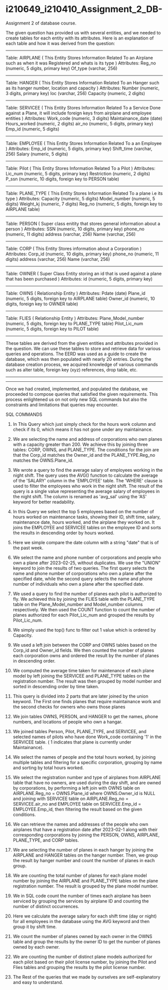 # i210649_i210410_Assignment_2_DB-
Assignment 2 of database course.

The given question has provided us with several entities, and we needed to create tables for each entity with its attributes. Here is an explanation of each table and how it was derived from the question:

---------------------------------------------
Table: AIRPLANE ( This Entity Stores Information Related To an Airplane such as when it was Registered and whats is its type )
Attributes:
Reg_no (numeric, 5 digits, primary key)
Of_type (varchar, 256)

---------------------------------------------

Table: HANGER ( This Entity Stores Information Related To an Hanger such as its hanger number, location and capacity )
Attributes:
Number (numeric, 3 digits, primary key)
loc (varchar, 256)
Capacity (numeric, 2 digits)

---------------------------------------------

Table: SERVICEE ( This Entity Stores Information Related To a Service Done against a Plane, it will include foreign keys from airplane and employee entities )
Attributes:
Work_code (numeric, 3 digits)
Maintainance_date (date)
Hours_worked (numeric, 2 digits)
air_no (numeric, 5 digits, primary key)
Emp_id (numeric, 5 digits)

---------------------------------------------

Table: EMPLOYEE ( This Entity Stores Information Related To a an Employee )
Attributes:
Emp_id (numeric, 5 digits, primary key)
Shift_time (varchar, 256)
Salary (numeric, 5 digits)

---------------------------------------------

Table: Pilot ( This Entity Stores Information Related To a Pilot )
Attributes:
Lic_num (numeric, 5 digits, primary key)
Restriction (numeric, 2 digits)
P_ssn (numeric, 10 digits, foreign key to PERSON table)

---------------------------------------------

Table: PLANE_TYPE ( This Entity Stores Information Related To a plane i.e its type )
Attributes:
Capacity (numeric, 5 digits)
Model_number (numeric, 5 digits)
Weight_kj (numeric, 7 digits)
Reg_no (numeric, 5 digits, foreign key to AIRPLANE table)

---------------------------------------------

Table: PERSON ( Super class enitity that stores general information about a person )
Attributes:
SSN (numeric, 10 digits, primary key)
phone_no (numeric, 11 digits)
address (varchar, 256)
Name (varchar, 256)

---------------------------------------------

Table: CORP ( This Entity Stores information about a Corporation )
Attributes:
Corp_id (numeric, 10 digits, primary key)
phone_no (numeric, 11 digits)
address (varchar, 256)
Name (varchar, 256)

---------------------------------------------

Table: OWNER ( Super Class Entity storing an id that is used against a plane that has been purchased )
Attributes:
id (numeric, 5 digits, primary key)

---------------------------------------------

Table: OWNS ( Relationship Entity )
Attributes:
Pdate (date)
Plane_id (numeric, 5 digits, foreign key to AIRPLANE table)
Owner_id (numeric, 10 digits, foreign key to OWNER table)

---------------------------------------------

Table: FLIES ( Relationship Entity )
Attributes:
Plane_Model_number (numeric, 5 digits, foreign key to PLANE_TYPE table)
Pilot_Lic_num (numeric, 5 digits, foreign key to PILOT table)

---------------------------------------------

These tables are derived from the given entities and attributes provided in the question. We can use these tables to store and retrieve data for various queries and operations.
The EERD was used as a guide to create the database, which was then populated with nearly 20 entries. During the database creation process, we acquired knowledge of various commands such as alter table, foreign key (xyz) references, drop table, etc.

--------------------------------------------- 
---------------------------------------------

Once we had created, implemented, and populated the database, we proceeded to compose queries that satisfied the given requirements. This process enlightened us on not only new SQL commands but also the constraints and limitations that queries may encounter.

SQL COMMANDS

1. In This Query which just simply check for the hours work column and check if its 0, which means it has not gone under any maintainance.

2. We are selecting the name and address of corporations who own planes with a capacity greater than 200. We achieve this by joining three tables: CORP, OWNS, and PLANE_TYPE. The conditions for the join are that the Corp_id matches the Owner_id and the PLANE_TYPE.Reg_no matches the OWNS.Plane_id.

3. We wrote a query to find the average salary of employees working in the night shift. The query uses the AVG() function to calculate the average of the 'SALARY' column in the 'EMPLOYEE' table. The 'WHERE' clause is used to filter the employees who work in the night shift. The result of the query is a single value representing the average salary of employees in the night shift. The column is renamed as 'avg_sal' using the 'AS' keyword for better readability.

4. In this Query we select the top 5 employees based on the number of hours worked on maintenance tasks, showing their ID, shift time, salary, maintenance date, hours worked, and the airplane they worked on. It joins the EMPLOYEE and SERVICEE tables on the employee ID and sorts the results in descending order by hours worked.

5. Here we simple compare the date column with a string "date" that is of the past week.

6. We select the name and phone number of corporations and people who own a plane after 2023-02-25, without duplicates. We use the "UNION" keyword to join the results of two queries. The first query selects the name and phone number of corporations who own a plane after the specified date, while the second query selects the name and phone number of individuals who own a plane after the specified date.

7. We used a query to find the number of planes each pilot is authorized to fly. We achieved this by joining the FLIES table with the PLANE_TYPE table on the Plane_Model_number and Model_number columns respectively. We then used the COUNT function to count the number of planes authorized for each Pilot_Lic_num and grouped the results by Pilot_Lic_num.

8. We simply used the top() func to filter out 1 value which is ordered by Capacity.

9. We used a left join between the CORP and OWNS tables based on the Corp_id and Owner_id fields. We then counted the number of planes each corporation owns and ordered the result by the number of planes in descending order.

10. We computed the average time taken for maintenance of each plane model by left joining the SERVICEE and PLANE_TYPE tables on the registration number. The result was then grouped by model number and sorted in descending order by time taken.

11. This query is divided into 2 parts that are later joined by the union keyword. The First one finds planes that require maintainance work and the second checks for owners who owns those planes

12. We join tables OWNS, PERSON, and HANGER to get the names, phone numbers, and locations of people who own a hangar.

13. We joined tables Person, Pilot, PLANE_TYPE, and SERVICEE, and selected names of pilots who have done Work_code containing '1' in the SERVICEE table. ( 1 indicates that plane is currently under Maintainance).

14. We select the names of people and the total hours worked, by joining multiple tables and filtering for a specific corporation, grouping by name and sorting by total hours worked.

15. We select the registration number and type of airplanes from AIRPLANE table that have no owners, are used during the day shift, and are owned by corporations, by performing a left join with OWNS table on AIRPLANE.Reg_no = OWNS.Plane_id where OWNS.Owner_id is NULL and joining with SERVICEE table on AIRPLANE.Reg_no = SERVICEE.air_no and EMPLOYEE table on SERVICEE.Emp_id = EMPLOYEE.Emp_id, then filtering the result based on the given conditions.

16. We can retrieve the names and addresses of the people who own airplanes that have a registration date after 2023-02-1 along with their corresponding corporations by joining the PERSON, OWNS, AIRPLANE, PLANE_TYPE, and CORP tables.

17. We are selecting the number of planes in each hanger by joining the AIRPLANE and HANGER tables on the hanger number. Then, we group the result by hanger number and count the number of planes in each group.

18. We are counting the total number of planes for each plane model number by joining the AIRPLANE and PLANE_TYPE tables on the plane registration number. The result is grouped by the plane model number.

19. We in SQL code count the number of times each airplane has been serviced by grouping the services by airplane ID and counting the number of distinct occurrences.

20. Here we calculate the average salary for each shift time (day or night) for all employees in the database using the AVG keyword and then group it by shift time.

21. We count the number of planes owned by each owner in the OWNS table and group the results by the owner ID to get the number of planes owned by each owner.

22. We are counting the number of distinct plane models authorized for each pilot based on their pilot license number, by joining the Pilot and Flies tables and grouping the results by the pilot license number.

23. The Rest of the queries that we made by ourselves are self-explanatory and easy to understand.
